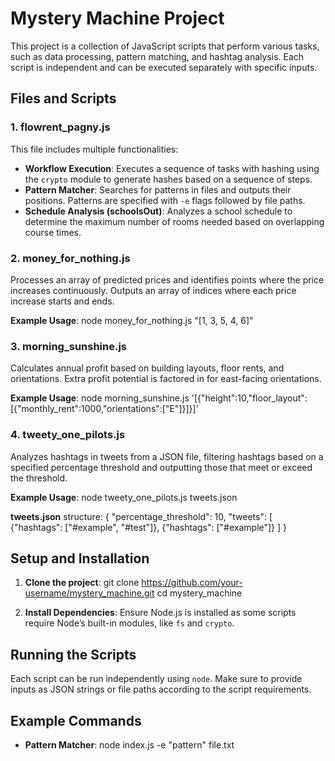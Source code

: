 # Mystery Machine Project

This project is a collection of JavaScript scripts that perform various tasks, such as data processing, pattern matching, and hashtag analysis. Each script is independent and can be executed separately with specific inputs.

## Files and Scripts

### 1. flowrent_pagny.js
This file includes multiple functionalities:
- **Workflow Execution**: Executes a sequence of tasks with hashing using the `crypto` module to generate hashes based on a sequence of steps.
- **Pattern Matcher**: Searches for patterns in files and outputs their positions. Patterns are specified with `-e` flags followed by file paths.
- **Schedule Analysis (schoolsOut)**: Analyzes a school schedule to determine the maximum number of rooms needed based on overlapping course times.

### 2. money_for_nothing.js
Processes an array of predicted prices and identifies points where the price increases continuously. Outputs an array of indices where each price increase starts and ends.

**Example Usage**:
node money_for_nothing.js "[1, 3, 5, 4, 6]"

### 3. morning_sunshine.js
Calculates annual profit based on building layouts, floor rents, and orientations. Extra profit potential is factored in for east-facing orientations.

**Example Usage**:
node morning_sunshine.js '[{"height":10,"floor_layout":[{"monthly_rent":1000,"orientations":["E"]}]}]'

### 4. tweety_one_pilots.js
Analyzes hashtags in tweets from a JSON file, filtering hashtags based on a specified percentage threshold and outputting those that meet or exceed the threshold.

**Example Usage**:
node tweety_one_pilots.js tweets.json

**tweets.json** structure:
{
  "percentage_threshold": 10,
  "tweets": [
    {"hashtags": ["#example", "#test"]},
    {"hashtags": ["#example"]}
  ]
}

## Setup and Installation

1. **Clone the project**:
   git clone https://github.com/your-username/mystery_machine.git
   cd mystery_machine

2. **Install Dependencies**:
   Ensure Node.js is installed as some scripts require Node’s built-in modules, like `fs` and `crypto`.

## Running the Scripts

Each script can be run independently using `node`. Make sure to provide inputs as JSON strings or file paths according to the script requirements.

## Example Commands

- **Pattern Matcher**:
  node index.js -e "pattern" file.txt
